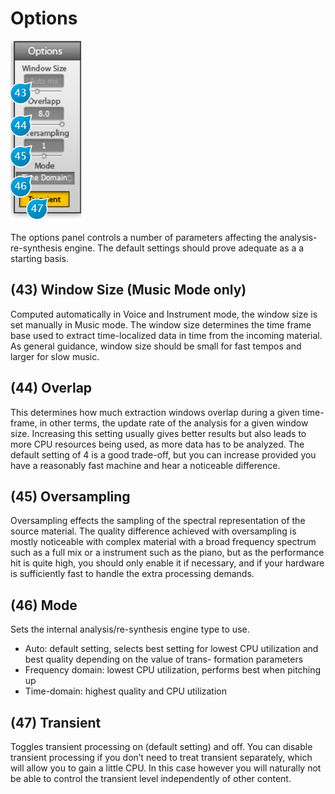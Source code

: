 # Options

![](../include/trax_08.PNG)

The options panel controls a number of parameters affecting the analysis-re-synthesis engine. The default settings should
prove adequate as a a starting basis.


## (43) Window Size (Music Mode only)
Computed automatically in Voice and Instrument mode, the window size is set manually in Music
mode. The window size determines the time frame base used to extract time-localized data in time
from the incoming material. As general guidance, window size should be small for fast tempos and
larger for slow music.


## (44) Overlap
This determines how much extraction windows overlap during a given time-frame, in other terms,
the update rate of the analysis for a given window size. Increasing this setting usually gives better
results but also leads to more CPU resources being used, as more data has to be analyzed. The
default setting of 4 is a good trade-off, but you can increase provided you have a reasonably fast
machine and hear a noticeable difference.


## (45) Oversampling
Oversampling effects the sampling of the spectral representation of the source material. The quality difference achieved
with oversampling is mostly noticeable with complex material with a broad frequency spectrum such as a full mix or a
instrument such as the piano, but as the performance hit is quite high, you should only enable it if necessary, and if your
hardware is sufficiently fast to handle the extra processing demands.


## (46) Mode
Sets the internal analysis/re-synthesis engine type to use.

* Auto: default setting, selects best setting for lowest CPU utilization and best quality depending on the value of trans-
formation parameters
* Frequency domain: lowest CPU utilization, performs best when pitching up
* Time-domain: highest quality and CPU utilization


## (47) Transient
Toggles transient processing on (default setting) and off. You can disable transient processing if you don’t need to treat
transient separately, which will allow you to gain a little CPU. In this case however you will naturally not be able to control
the transient level independently of other content.


